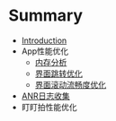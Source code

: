 # Summary

* [Introduction](README.md)
* App性能优化
   * [内存分析](内存分析.md)
   * [界面跳转优化](jie_mian_tiao_zhuan_you_hua.md)
   * [界面滚动流畅度优化](jie_mian_gun_dong_liu_chang_du_you_hua.md)
* [ANR日志收集](anrri_zhi_shou_ji.md)
* 盯盯拍性能优化

